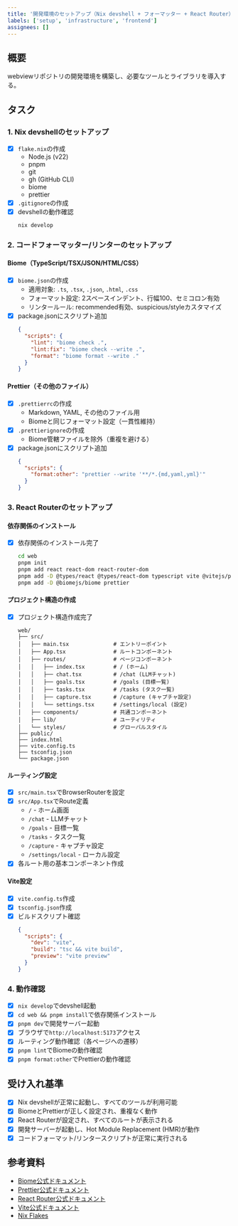 ```yaml
---
title: '開発環境のセットアップ（Nix devshell + フォーマッター + React Router）'
labels: ['setup', 'infrastructure', 'frontend']
assignees: []
---
```


## 概要

webviewリポジトリの開発環境を構築し、必要なツールとライブラリを導入する。

## タスク

### 1. Nix devshellのセットアップ

- [x] `flake.nix`の作成
  - Node.js (v22)
  - pnpm
  - git
  - gh (GitHub CLI)
  - biome
  - prettier
- [x] `.gitignore`の作成
- [x] devshellの動作確認
  ```bash
  nix develop
  ```

### 2. コードフォーマッター/リンターのセットアップ

#### Biome（TypeScript/TSX/JSON/HTML/CSS）

- [x] `biome.json`の作成
  - 適用対象: `.ts`, `.tsx`, `.json`, `.html`, `.css`
  - フォーマット設定: 2スペースインデント、行幅100、セミコロン有効
  - リンタールール: recommended有効、suspicious/styleカスタマイズ
- [x] package.jsonにスクリプト追加
  ```json
  {
    "scripts": {
      "lint": "biome check .",
      "lint:fix": "biome check --write .",
      "format": "biome format --write ."
    }
  }
  ```

#### Prettier（その他のファイル）

- [x] `.prettierrc`の作成
  - Markdown, YAML, その他のファイル用
  - Biomeと同じフォーマット設定（一貫性維持）
- [x] `.prettierignore`の作成
  - Biome管轄ファイルを除外（重複を避ける）
- [x] package.jsonにスクリプト追加
  ```json
  {
    "scripts": {
      "format:other": "prettier --write '**/*.{md,yaml,yml}'"
    }
  }
  ```

### 3. React Routerのセットアップ

#### 依存関係のインストール

- [x] 依存関係のインストール完了
  ```bash
  cd web
  pnpm init
  pnpm add react react-dom react-router-dom
  pnpm add -D @types/react @types/react-dom typescript vite @vitejs/plugin-react
  pnpm add -D @biomejs/biome prettier
  ```

#### プロジェクト構造の作成

- [x] プロジェクト構造作成完了
  ```
  web/
  ├── src/
  │   ├── main.tsx              # エントリーポイント
  │   ├── App.tsx               # ルートコンポーネント
  │   ├── routes/               # ページコンポーネント
  │   │   ├── index.tsx         # / (ホーム)
  │   │   ├── chat.tsx          # /chat (LLMチャット)
  │   │   ├── goals.tsx         # /goals (目標一覧)
  │   │   ├── tasks.tsx         # /tasks (タスク一覧)
  │   │   ├── capture.tsx       # /capture (キャプチャ設定)
  │   │   └── settings.tsx      # /settings/local (設定)
  │   ├── components/           # 共通コンポーネント
  │   ├── lib/                  # ユーティリティ
  │   └── styles/               # グローバルスタイル
  ├── public/
  ├── index.html
  ├── vite.config.ts
  ├── tsconfig.json
  └── package.json
  ```

#### ルーティング設定

- [x] `src/main.tsx`でBrowserRouterを設定
- [x] `src/App.tsx`でRoute定義
  - `/` - ホーム画面
  - `/chat` - LLMチャット
  - `/goals` - 目標一覧
  - `/tasks` - タスク一覧
  - `/capture` - キャプチャ設定
  - `/settings/local` - ローカル設定
- [x] 各ルート用の基本コンポーネント作成

#### Vite設定

- [x] `vite.config.ts`作成
- [x] `tsconfig.json`作成
- [x] ビルドスクリプト確認
  ```json
  {
    "scripts": {
      "dev": "vite",
      "build": "tsc && vite build",
      "preview": "vite preview"
    }
  }
  ```

### 4. 動作確認

- [x] `nix develop`でdevshell起動
- [x] `cd web && pnpm install`で依存関係インストール
- [x] `pnpm dev`で開発サーバー起動
- [x] ブラウザで`http://localhost:5173`アクセス
- [x] ルーティング動作確認（各ページへの遷移）
- [x] `pnpm lint`でBiomeの動作確認
- [x] `pnpm format:other`でPrettierの動作確認

## 受け入れ基準

- [x] Nix devshellが正常に起動し、すべてのツールが利用可能
- [x] BiomeとPrettierが正しく設定され、重複なく動作
- [x] React Routerが設定され、すべてのルートが表示される
- [x] 開発サーバーが起動し、Hot Module Replacement (HMR)が動作
- [x] コードフォーマット/リンタースクリプトが正常に実行される

## 参考資料

- [Biome公式ドキュメント](https://biomejs.dev/)
- [Prettier公式ドキュメント](https://prettier.io/)
- [React Router公式ドキュメント](https://reactrouter.com/)
- [Vite公式ドキュメント](https://vitejs.dev/)
- [Nix Flakes](https://nixos.wiki/wiki/Flakes)
